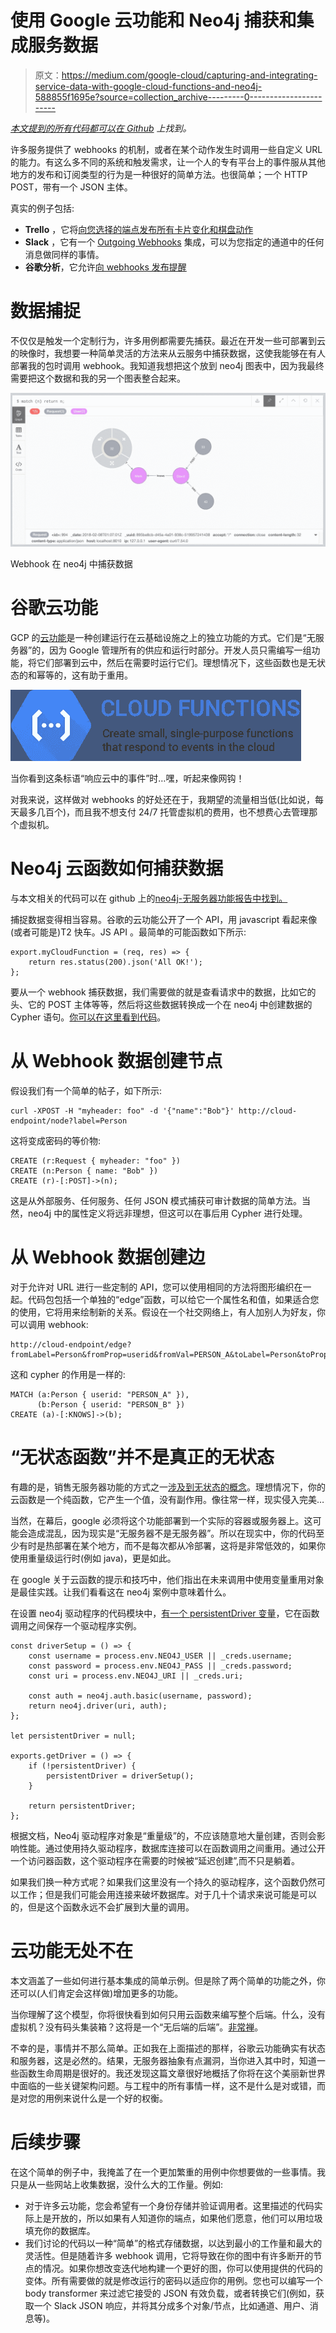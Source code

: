 # 使用 Google 云功能和 Neo4j 捕获和集成服务数据

> 原文：<https://medium.com/google-cloud/capturing-and-integrating-service-data-with-google-cloud-functions-and-neo4j-588855f1695e?source=collection_archive---------0----------------------->

[*本文提到的所有代码都可以在 Github*](https://github.com/moxious/neo4j-serverless-functions) *上找到。*

许多服务提供了 webhooks 的机制，或者在某个动作发生时调用一些自定义 URL 的能力。有这么多不同的系统和触发需求，让一个人的专有平台上的事件服从其他地方的发布和订阅类型的行为是一种很好的简单方法。也很简单；一个 HTTP POST，带有一个 JSON 主体。

真实的例子包括:

*   **Trello** ，它将[向您选择的端点发布所有卡片变化和棋盘动作](https://developers.trello.com/page/webhooks)
*   **Slack** ，它有一个 [Outgoing Webhooks](https://api.slack.com/custom-integrations/outgoing-webhooks) 集成，可以为您指定的通道中的任何消息做同样的事情。
*   **谷歌分析**，它允许[向 webhooks 发布提醒](https://metric.live/2017/08/setup-webhook-google-analytics-alerts/)

# 数据捕捉

不仅仅是触发一个定制行为，许多用例都需要先捕获。最近在开发一些可部署到云的映像时，我想要一种简单灵活的方法来从云服务中捕获数据，这使我能够在有人部署我的包时调用 webhook。我知道我想把这个放到 neo4j 图表中，因为我最终需要把这个数据和我的另一个图表整合起来。

![](img/9bcdc5d3e328c06d64e8473d44de334e.png)

Webhook 在 neo4j 中捕获数据

# 谷歌云功能

GCP 的[云功能](https://cloud.google.com/functions/docs/)是一种创建运行在云基础设施之上的独立功能的方式。它们是“无服务器”的，因为 Google 管理所有的供应和运行时部分。开发人员只需编写一组功能，将它们部署到云中，然后在需要时运行它们。理想情况下，这些函数也是无状态的和幂等的，这有助于重用。

![](img/080aa83b1dfc231f15a0df71253e7f47.png)

当你看到这条标语“响应云中的事件”时…嘿，听起来像网钩！

对我来说，这样做对 webhooks 的好处还在于，我期望的流量相当低(比如说，每天最多几百个)，而且我不想支付 24/7 托管虚拟机的费用，也不想费心去管理那个虚拟机。

# Neo4j 云函数如何捕获数据

与本文相关的代码可以在 github 上的[neo4j-无服务器功能报告中找到。](https://github.com/moxious/neo4j-serverless-functions)

捕捉数据变得相当容易。谷歌的云功能公开了一个 API，用 javascript 看起来像(或者可能是)T2 快车。JS API 。最简单的可能函数如下所示:

```
export.myCloudFunction = (req, res) => {
    return res.status(200).json('All OK!');
};
```

要从一个 webhook 捕获数据，我们需要做的就是查看请求中的数据，比如它的头、它的 POST 主体等等，然后将这些数据转换成一个在 neo4j 中创建数据的 Cypher 语句。[你可以在这里看到代码](https://github.com/moxious/neo4j-serverless-functions/blob/master/services/node.js)。

# 从 Webhook 数据创建节点

假设我们有一个简单的帖子，如下所示:

```
curl -XPOST -H "myheader: foo" -d '{"name":"Bob"}' http://cloud-endpoint/node?label=Person
```

这将变成密码的等价物:

```
CREATE (r:Request { myheader: "foo" })
CREATE (n:Person { name: "Bob" })
CREATE (r)-[:POST]->(n);
```

这是从外部服务、任何服务、任何 JSON 模式捕获可审计数据的简单方法。当然，neo4j 中的属性定义将远非理想，但这可以在事后用 Cypher 进行处理。

# 从 Webhook 数据创建边

对于允许对 URL 进行一些定制的 API，您可以使用相同的方法将图形编织在一起。代码包包括一个单独的“edge”函数，可以给它一个属性名和值，如果适合您的使用，它将用来绘制新的关系。假设在一个社交网络上，有人加别人为好友，你可以调用 webhook:

```
http://cloud-endpoint/edge?fromLabel=Person&fromProp=userid&fromVal=PERSON_A&toLabel=Person&toProp=userid&toVal=PEROSN_B&edgeType=KNOWS
```

这和 cypher 的作用是一样的:

```
MATCH (a:Person { userid: "PERSON_A" }),
      (b:Person { userid: "PERSON_B" })
CREATE (a)-[:KNOWS]->(b);
```

# “无状态函数”并不是真正的无状态

有趣的是，销售无服务器功能的方式之一[涉及到无状态的概念](https://cloud.google.com/functions/docs/concepts/exec#stateless_functions)。理想情况下，你的云函数是一个纯函数，它产生一个值，没有副作用。像往常一样，现实侵入完美…

当然，在幕后，google 必须将这个功能部署到一个实际的容器或服务器上。这可能会造成混乱，因为现实是“无服务器不是无服务器”。所以在现实中，你的代码至少有时是热部署在某个地方，而不是每次都从冷部署，这将是非常低效的，如果你使用重量级运行时(例如 java)，更是如此。

在 google 关于云函数的提示和技巧中，他们指出在未来调用中使用变量重用对象是最佳实践。让我们看看这在 neo4j 案例中意味着什么。

在设置 neo4j 驱动程序的代码模块中，[有一个 persistentDriver 变量](https://github.com/moxious/neo4j-serverless-functions/blob/master/neo4j/index.js)，它在函数调用之间保存一个驱动程序实例。

```
const driverSetup = () => {
    const username = process.env.NEO4J_USER || _creds.username;
    const password = process.env.NEO4J_PASS || _creds.password;
    const uri = process.env.NEO4J_URI || _creds.uri;

    const auth = neo4j.auth.basic(username, password);
    return neo4j.driver(uri, auth);
};

let persistentDriver = null;

exports.getDriver = () => {
    if (!persistentDriver) {
        persistentDriver = driverSetup();
    }

    return persistentDriver;
};
```

根据文档，Neo4j 驱动程序对象是“重量级”的，不应该随意地大量创建，否则会影响性能。通过使用持久驱动程序，数据库连接可以在函数调用之间重用。通过公开一个访问器函数，这个驱动程序在需要的时候被“延迟创建”,而不只是躺着。

如果我们换一种方式呢？如果我们这里没有一个持久的驱动程序，这个函数仍然可以工作；但是我们可能会用连接来破坏数据库。对于几十个请求来说可能是可以的，但是这个函数永远不会扩展到大量的调用。

# 云功能无处不在

本文涵盖了一些如何进行基本集成的简单示例。但是除了两个简单的功能之外，你还可以(人们肯定会这样做)增加更多的功能。

当你理解了这个模型，你将很快看到如何只用云函数来编写整个后端。什么，没有虚拟机？没有码头集装箱？这将是一个“无后端的后端”。[非常禅](http://www.catb.org/esr/writings/unix-koans/)。

不幸的是，事情并不那么简单。正如我在上面描述的那样，谷歌云功能确实有状态和服务器，这是必然的。结果，无服务器抽象有点漏洞，当你进入其中时，知道一些函数生命周期是很好的。我还发现这篇文章很好地概括了你将在这个美丽新世界中面临的一些关键架构问题。与工程中的所有事情一样，这不是什么是对或错，而是对您的用例来说什么是一个好的权衡。

# 后续步骤

在这个简单的例子中，我掩盖了在一个更加繁重的用例中你想要做的一些事情。我只是从一些网站上收集数据，没什么大的工作量。例如:

*   对于许多云功能，您会希望有一个身份存储并验证调用者。这里描述的代码实际上是开放的，所以如果有人知道你的端点，如果他们愿意，他们可以用垃圾填充你的数据库。
*   我们讨论的代码以一种“简单”的格式存储数据，以达到最小的工作量和最大的灵活性。但是随着许多 webhook 调用，它将导致在你的图中有许多断开的节点的情况。如果你想改变迭代地构建一个更好的图，你可以使用提供的代码的变体。所有需要做的就是修改运行的密码以适应你的用例。您也可以编写一个 body transformer 来过滤它接受的 JSON 有效负载，或者转换它们(例如，获取一个 Slack JSON 响应，并将其分成多个对象/节点，比如通道、用户、消息等)。